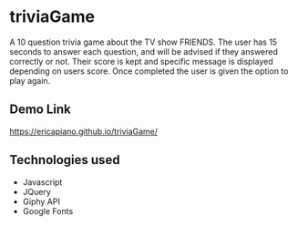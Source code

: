 # triviaGame
A 10 question trivia game about the TV show FRIENDS. The user has 15 seconds to answer each question, and will be advised if they answered correctly or not. Their score is kept and specific message is displayed depending on users score. Once completed the user is given the option to play again. 

## Demo Link

https://ericapiano.github.io/triviaGame/

## Technologies used

* Javascript
* JQuery
* Giphy API
* Google Fonts

